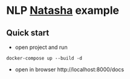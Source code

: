 # NLP [Natasha](https://github.com/natasha/natasha) example
## Quick start
* open project and run
```
docker-compose up --build -d
```
* open in browser
http://localhost:8000/docs
